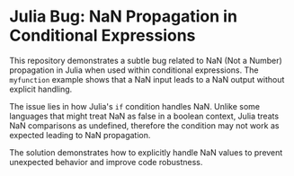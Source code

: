 # Julia Bug: NaN Propagation in Conditional Expressions

This repository demonstrates a subtle bug related to NaN (Not a Number) propagation in Julia when used within conditional expressions.  The `myfunction` example shows that a NaN input leads to a NaN output without explicit handling.

The issue lies in how Julia's `if` condition handles NaN.  Unlike some languages that might treat NaN as false in a boolean context, Julia treats NaN comparisons as undefined, therefore the condition may not work as expected leading to NaN propagation.

The solution demonstrates how to explicitly handle NaN values to prevent unexpected behavior and improve code robustness.
